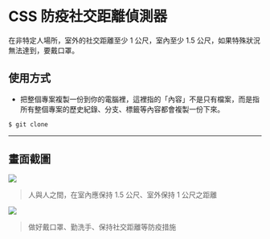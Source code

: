 # CSS 防疫社交距離偵測器

在非特定人場所，室外的社交距離至少 1 公尺，室內至少 1.5 公尺，如果特殊狀況無法達到，要戴口罩。

## 使用方式
- 把整個專案複製一份到你的電腦裡，這裡指的「內容」不是只有檔案，而是指所有整個專案的歷史紀錄、分支、標籤等內容都會複製一份下來。
```sh
$ git clone
```

----

## 畫面截圖
![](https://i.imgur.com/poYWa54.png)
> 人與人之間，在室內應保持 1.5 公尺、室外保持 1 公尺之距離

![](https://i.imgur.com/XFZ4b1Q.png)
> 做好戴口罩、勤洗手、保持社交距離等防疫措施